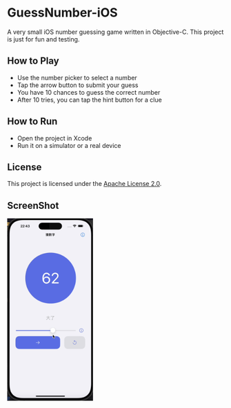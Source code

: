# GuessNumber-iOS

A very small iOS number guessing game written in Objective-C. This project is just for fun and testing.

## How to Play

- Use the number picker to select a number
- Tap the arrow button to submit your guess
- You have 10 chances to guess the correct number
- After 10 tries, you can tap the hint button for a clue

## How to Run

- Open the project in Xcode
- Run it on a simulator or a real device

## License

This project is licensed under the [Apache License 2.0](LICENSE).

## ScreenShot

<img src="./screenshot.png" title="" alt="" width="199">
